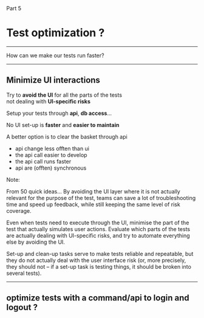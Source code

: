 

<!-- .slide: id="good-tests" class="slide--part-title slide--vcenter" -->

<div class="part-title">
  <span class="text-level-3">Part 5</span>
  <h1>Test optimization ?</h1>
</div>

---

<!-- .slide: class="slide--vcenter" -->

<div class="bubble bubble-bottom-left">
  <i class="emo emo-36 emoji-nerd_face"></i>
  <span class="bubble__text">How can we make our tests run faster?</span>
</div>

---

## Minimize UI interactions


<p class="fragment">Try to <strong>avoid the UI</strong> for all the parts of the tests <br> not dealing with <strong>UI-specific risks</strong>

<p class="fragment">Setup your tests through <strong>api</strong>, <strong>db access</strong>...

<p class="fragment">No UI set-up is <strong>faster</strong> and <strong>easier to maintain</strong>


A better option is to clear the basket through api
- api change less offten than ui
- the api call easier to develop
- the api call runs faster
- api are (offten) synchronous

Note:



From 50 quick ideas...
By avoiding the UI layer where it is not actually relevant for the purpose of the test, teams can save a lot of troubleshooting time and speed up feedback, while still keeping the same level of risk coverage.

Even when tests need to execute through the UI, minimise the part of the test that actually simulates user actions. Evaluate which parts of the tests are actually dealing with UI-specific risks, and try to automate everything else by avoiding the UI.

Set-up and clean-up tasks serve to make tests reliable and repeatable, but they do not actually deal with the user interface risk (or, more precisely, they should not – if a set-up task is testing things, it should be broken into several tests).




---

## optimize tests with a command/api to login and logout ?
